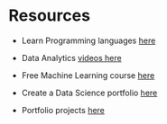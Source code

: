 # Resources 

- Learn Programming languages [here](https://www.youtube.com/@BroCodez/playlists)

- Data Analytics [videos here](https://www.youtube.com/redirect?event=video_description&redir_token=QUFFLUhqa2c1WF9yVThvS0dmYlhyelpxX3pRT2xINXJnd3xBQ3Jtc0trZ05QUzBjWmgtMEI1RzJTOFhfSGJMZWR5UEtDQmFSWHhXU3BSLXB1Y1VhUTZUTzRYcUcwUTd0Sk11WmJ0WUhlbHhWWTh6Q2ZHWjdiM183XzRPVXR4ZnJoWnVnWEpEZkV3S2hfWG1qUUlHdTdlaXZpaw&q=https%3A%2F%2Ftinyurl.com%2F38zn7t4k&v=TwteCRMYJuA)

- Free Machine Learning course [here](https://www.youtube.com/playlist?list=PLRKtJ4IpxJpDxl0NTvNYQWKCYzHNuy2xG)

- Create a Data Science portfolio [here](https://www.datascienceportfol.io/)

- Portfolio projects [here](https://www.youtube.com/playlist?list=PLUaB-1hjhk8H48Pj32z4GZgGWyylqv85f)
